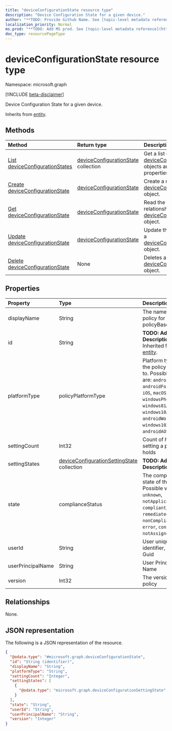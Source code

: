 ```yaml
---
title: "deviceConfigurationState resource type"
description: "Device Configuration State for a given device."
author: "**TODO: Provide Github Name. See [topic-level metadata reference](https://msgo.azurewebsites.net/add/document/guidelines/metadata.html#topic-level-metadata)**"
localization_priority: Normal
ms.prod: "**TODO: Add MS prod. See [topic-level metadata reference](https://msgo.azurewebsites.net/add/document/guidelines/metadata.html#topic-level-metadata)**"
doc_type: resourcePageType
---
```


# deviceConfigurationState resource type

Namespace: microsoft.graph

[!INCLUDE [beta-disclaimer](../../includes/beta-disclaimer.md)]

Device Configuration State for a given device.


Inherits from [entity](../resources/entity.md).

## Methods
|Method|Return type|Description|
|:---|:---|:---|
|[List deviceConfigurationStates](../api/deviceconfigurationstate-list.md)|[deviceConfigurationState](../resources/deviceconfigurationstate.md) collection|Get a list of the [deviceConfigurationState](../resources/deviceconfigurationstate.md) objects and their properties.|
|[Create deviceConfigurationState](../api/deviceconfigurationstate-create.md)|[deviceConfigurationState](../resources/deviceconfigurationstate.md)|Create a new [deviceConfigurationState](../resources/deviceconfigurationstate.md) object.|
|[Get deviceConfigurationState](../api/deviceconfigurationstate-get.md)|[deviceConfigurationState](../resources/deviceconfigurationstate.md)|Read the properties and relationships of a [deviceConfigurationState](../resources/deviceconfigurationstate.md) object.|
|[Update deviceConfigurationState](../api/deviceconfigurationstate-update.md)|[deviceConfigurationState](../resources/deviceconfigurationstate.md)|Update the properties of a [deviceConfigurationState](../resources/deviceconfigurationstate.md) object.|
|[Delete deviceConfigurationState](../api/deviceconfigurationstate-delete.md)|None|Deletes a [deviceConfigurationState](../resources/deviceconfigurationstate.md) object.|

## Properties
|Property|Type|Description|
|:---|:---|:---|
|displayName|String|The name of the policy for this policyBase|
|id|String|**TODO: Add Description** Inherited from [entity](../resources/entity.md).|
|platformType|policyPlatformType|Platform type that the policy applies to. Possible values are: `android`, `androidForWork`, `iOS`, `macOS`, `windowsPhone81`, `windows81AndLater`, `windows10AndLater`, `androidWorkProfile`, `windows10XProfile`, `androidAOSP`, `all`.|
|settingCount|Int32|Count of how many setting a policy holds|
|settingStates|[deviceConfigurationSettingState](../resources/deviceconfigurationsettingstate.md) collection|**TODO: Add Description**|
|state|complianceStatus|The compliance state of the policy. Possible values are: `unknown`, `notApplicable`, `compliant`, `remediated`, `nonCompliant`, `error`, `conflict`, `notAssigned`.|
|userId|String|User unique identifier, must be Guid|
|userPrincipalName|String|User Principal Name|
|version|Int32|The version of the policy|

## Relationships
None.

## JSON representation
The following is a JSON representation of the resource.
<!-- {
  "blockType": "resource",
  "keyProperty": "id",
  "@odata.type": "microsoft.graph.deviceConfigurationState",
  "baseType": "microsoft.graph.entity",
  "openType": false
}
-->
``` json
{
  "@odata.type": "#microsoft.graph.deviceConfigurationState",
  "id": "String (identifier)",
  "displayName": "String",
  "platformType": "String",
  "settingCount": "Integer",
  "settingStates": [
    {
      "@odata.type": "microsoft.graph.deviceConfigurationSettingState"
    }
  ],
  "state": "String",
  "userId": "String",
  "userPrincipalName": "String",
  "version": "Integer"
}
```

